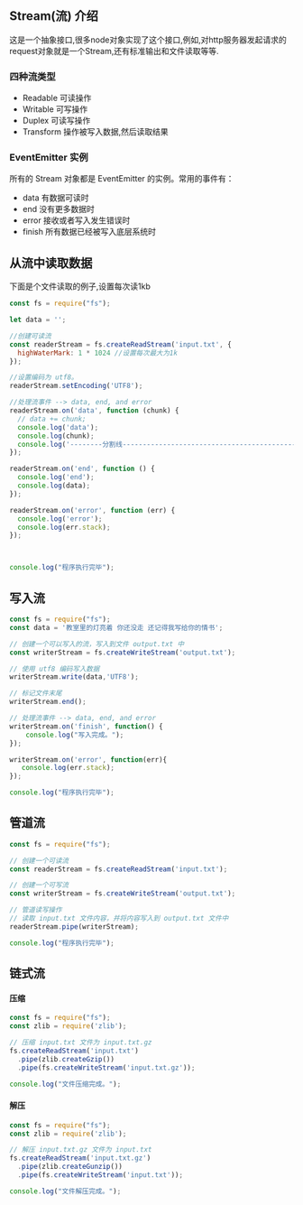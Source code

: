 ## Stream(流) 介绍

这是一个抽象接口,很多node对象实现了这个接口,例如,对http服务器发起请求的request对象就是一个Stream,还有标准输出和文件读取等等.

### 四种流类型

- Readable 可读操作
- Writable 可写操作
- Duplex 可读写操作
- Transform 操作被写入数据,然后读取结果

### EventEmitter 实例

所有的 Stream 对象都是 EventEmitter 的实例。常用的事件有：

- data 有数据可读时
- end 没有更多数据时
- error 接收或者写入发生错误时
- finish 所有数据已经被写入底层系统时

## 从流中读取数据

下面是个文件读取的例子,设置每次读1kb

```JavaScript
const fs = require("fs");

let data = '';

//创建可读流
const readerStream = fs.createReadStream('input.txt', {
  highWaterMark: 1 * 1024 //设置每次最大为1k
});

//设置编码为 utf8。
readerStream.setEncoding('UTF8');

//处理流事件 --> data, end, and error
readerStream.on('data', function (chunk) {
  // data += chunk;
  console.log('data');
  console.log(chunk);
  console.log('--------分割线-----------------------------------------------------------------------');
});

readerStream.on('end', function () {
  console.log('end');
  console.log(data);
});

readerStream.on('error', function (err) {
  console.log('error');
  console.log(err.stack);
});



console.log("程序执行完毕");
```

## 写入流

```JavaScript
const fs = require("fs");
const data = '教室里的灯亮着 你还没走 还记得我写给你的情书';

// 创建一个可以写入的流，写入到文件 output.txt 中
const writerStream = fs.createWriteStream('output.txt');

// 使用 utf8 编码写入数据
writerStream.write(data,'UTF8');

// 标记文件末尾
writerStream.end();

// 处理流事件 --> data, end, and error
writerStream.on('finish', function() {
    console.log("写入完成。");
});

writerStream.on('error', function(err){
   console.log(err.stack);
});

console.log("程序执行完毕");
```

## 管道流

```javascript
const fs = require("fs");

// 创建一个可读流
const readerStream = fs.createReadStream('input.txt');

// 创建一个可写流
const writerStream = fs.createWriteStream('output.txt');

// 管道读写操作
// 读取 input.txt 文件内容，并将内容写入到 output.txt 文件中
readerStream.pipe(writerStream);

console.log("程序执行完毕");
```

## 链式流

#### 压缩

```JavaScript
const fs = require("fs");
const zlib = require('zlib');

// 压缩 input.txt 文件为 input.txt.gz
fs.createReadStream('input.txt')
  .pipe(zlib.createGzip())
  .pipe(fs.createWriteStream('input.txt.gz'));

console.log("文件压缩完成。");
```

#### 解压

```JavaScript
const fs = require("fs");
const zlib = require('zlib');

// 解压 input.txt.gz 文件为 input.txt
fs.createReadStream('input.txt.gz')
  .pipe(zlib.createGunzip())
  .pipe(fs.createWriteStream('input.txt'));

console.log("文件解压完成。");
```

